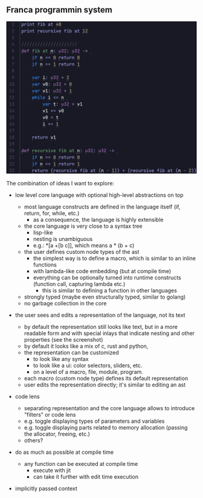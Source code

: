 ## Franca programmin system

![](https://github.com/dmitry-egorov/franca2/blob/main/docs/screenshots/Screenshot%202023-10-30%20050411.png)

The combination of ideas I want to explore:
- low level core language with optional high-level abstractions on top
  - most language constructs are defined in the language itself (if, return, for, while, etc.)
    - as a consequence, the language is highly extensible
  - the core language is very close to a syntax tree
    - lisp-like
    - nesting is unambiguous
    - e.g.: *[a +[b c]], which means a * (b + c)
  - the user defines custom node types of the ast
    - the simplest way is to define a macro, which is similar to an inline functions
    - with lambda-like code embedding (but at compile time)
    - everything can be optionally turned into runtime constructs (function call, capturing lambda etc.)
      - this is similar to defining a function in other languages
  - strongly typed (maybe even structurally typed, similar to golang)
  - no garbage collection in the core
- the user sees and edits a representation of the language, not its text
  - by default the representation still looks like text, but in a more readable form and with special inlays that indicate nesting and other properties (see the screenshot)
  - by default it looks like a mix of c, rust and python, 
  - the representation can be customized
    - to look like any syntax
    - to look like a ui: color selectors, sliders, etc.
    - on a level of a macro, file, module, program.
  - each macro (custom node type) defines its default representation
  - user edits the representation directly; it's similar to editing an ast
- code lens
  - separating representation and the core language allows to introduce "filters" or code lens
  - e.g. toggle displaying types of parameters and variables
  - e.g. toggle displaying parts related to memory allocation (passing the allocator, freeing, etc.)
  - others?
- do as much as possible at compile time
  - any function can be executed at compile time
    - execute with jit
    - can take it further with edit time execution


- implicitly passed context
